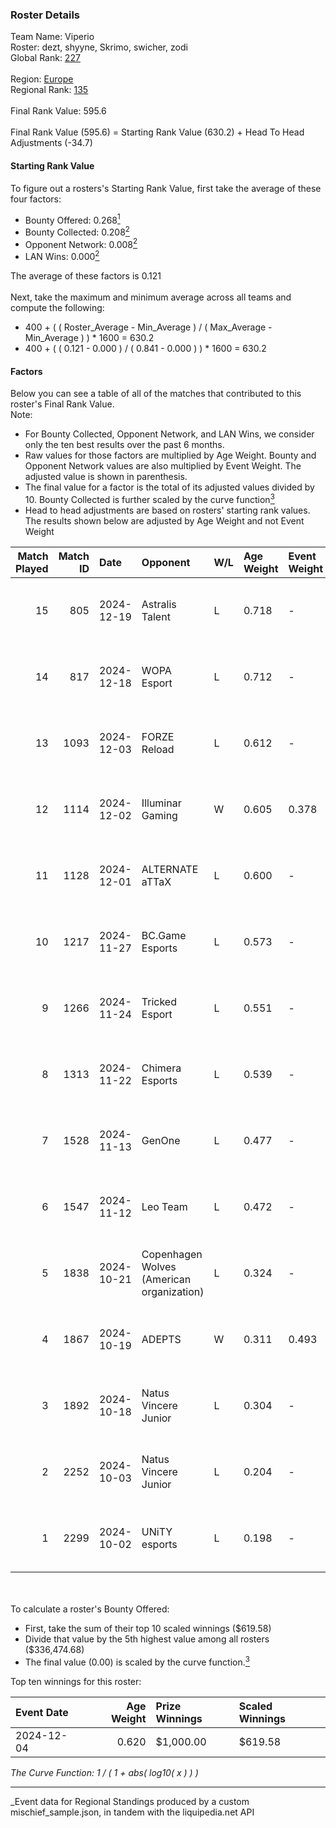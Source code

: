 ### Roster Details<br />
Team Name: Viperio<br />
Roster: dezt, shyyne, Skrimo, swicher, zodi<br />
Global Rank: [227](../../standings_global_2025_03_01.md)<br />
<br />
Region: [Europe]( ../../standings_europe_2025_03_01.md)<br />
Regional Rank: [135]( ../../standings_europe_2025_03_01.md)<br />
<br />
Final Rank Value:  595.6<br />
<br />
Final Rank Value (595.6) = Starting Rank Value (630.2) + Head To Head Adjustments (-34.7)<br />

#### Starting Rank Value<br />
To figure out a rosters's Starting Rank Value, first take the average of these four factors:<br />
- Bounty Offered: 0.268[<sup>1</sup>](#table2)
- Bounty Collected: 0.208[<sup>2</sup>](#table1)
- Opponent Network: 0.008[<sup>2</sup>](#table1)
- LAN Wins: 0.000[<sup>2</sup>](#table1)

The average of these factors is 0.121<br />
<br />
Next, take the maximum and minimum average across all teams and compute the following:<br />
- 400 + ( ( Roster_Average - Min_Average ) / ( Max_Average - Min_Average ) ) * 1600 = 630.2
- 400 + ( ( 0.121 - 0.000 ) / ( 0.841 - 0.000 ) ) * 1600 = 630.2


#### Factors<br />
Below you can see a table of all of the matches that contributed to this roster's Final Rank Value.<br />
Note:<br />

- For Bounty Collected, Opponent Network, and LAN Wins, we consider only the ten best results over the past 6 months.
- Raw values for those factors are multiplied by Age Weight. Bounty and Opponent Network values are also multiplied by Event Weight. The adjusted value is shown in parenthesis.
- The final value for a factor is the total of its adjusted values divided by 10. Bounty Collected is further scaled by the curve function[<sup>3</sup>](#curveFunction)
- Head to head adjustments are based on rosters' starting rank values. The results shown below are adjusted by Age Weight and not Event Weight
<span id="table1"></span><br />


| Match Played | Match ID | Date       | Opponent                                  | W/L | Age Weight | Event Weight | Bounty Collected | Opponent Network | LAN Wins  | H2H Adj. | Roster                               |
| -: | -: | :- | :- | :- | :- | :- | :- | :- | :- | -: | :- |
|           15 |      805 | 2024-12-19 | Astralis Talent                           | L   | 0.718      | -            | -                | -                | -         |    -8.24 | dezt, shyyne, Skrimo, swicher, zodi  |
|           14 |      817 | 2024-12-18 | WOPA Esport                               | L   | 0.712      | -            | -                | -                | -         |    -6.22 | dezt, shyyne, Skrimo, swicher, zodi  |
|           13 |     1093 | 2024-12-03 | FORZE Reload                              | L   | 0.612      | -            | -                | -                | -         |    -7.28 | dezt, shyyne, Skrimo, swicher, zodi  |
|           12 |     1114 | 2024-12-02 | Illuminar Gaming                          | W   | 0.605      | 0.378        | 0.007 (0.002)    | 0.323 (0.074)    | 0 (0.000) |    13.54 | dezt, shyyne, Skrimo, swicher, zodi  |
|           11 |     1128 | 2024-12-01 | ALTERNATE aTTaX                           | L   | 0.600      | -            | -                | -                | -         |    -3.33 | dezt, shyyne, Skrimo, swicher, zodi  |
|           10 |     1217 | 2024-11-27 | BC.Game Esports                           | L   | 0.573      | -            | -                | -                | -         |    -4.88 | dezt, shyyne, Skrimo, swicher, zodi  |
|            9 |     1266 | 2024-11-24 | Tricked Esport                            | L   | 0.551      | -            | -                | -                | -         |    -3.65 | dezt, Silence, Skrimo, swicher, zodi |
|            8 |     1313 | 2024-11-22 | Chimera Esports                           | L   | 0.539      | -            | -                | -                | -         |    -3.24 | dezt, Silence, Skrimo, swicher, zodi |
|            7 |     1528 | 2024-11-13 | GenOne                                    | L   | 0.477      | -            | -                | -                | -         |    -4.45 | dezt, Silence, Skrimo, swicher, zodi |
|            6 |     1547 | 2024-11-12 | Leo Team                                  | L   | 0.472      | -            | -                | -                | -         |    -4.37 | dezt, Silence, Skrimo, swicher, zodi |
|            5 |     1838 | 2024-10-21 | Copenhagen Wolves (American organization) | L   | 0.324      | -            | -                | -                | -         |    -2.30 | dezt, shyyne, Skrimo, swicher, zodi  |
|            4 |     1867 | 2024-10-19 | ADEPTS                                    | W   | 0.311      | 0.493        | 0.000 (0.000)    | 0.046 (0.007)    | 0 (0.000) |     3.28 | dezt, shyyne, Skrimo, swicher, zodi  |
|            3 |     1892 | 2024-10-18 | Natus Vincere Junior                      | L   | 0.304      | -            | -                | -                | -         |    -1.02 | dezt, shyyne, Skrimo, swicher, zodi  |
|            2 |     2252 | 2024-10-03 | Natus Vincere Junior                      | L   | 0.204      | -            | -                | -                | -         |    -0.69 | dezt, shyyne, Skrimo, swicher, zodi  |
|            1 |     2299 | 2024-10-02 | UNiTY esports                             | L   | 0.198      | -            | -                | -                | -         |    -1.84 | dezt, shyyne, Skrimo, swicher, zodi  |

<br />
<span id="table2"></span><br />
To calculate a roster's Bounty Offered:<br />

- First, take the sum of their top 10 scaled winnings ($619.58)
- Divide that value by the 5th highest value among all rosters ($336,474.68)
- The final value (0.00) is scaled by the curve function.[<sup>3</sup>](#curveFunction)

Top ten winnings for this roster:<br />

| Event Date | Age Weight | Prize Winnings | Scaled Winnings |
| :- | -: | :- | :- |
| 2024-12-04 |      0.620 | $1,000.00      | $619.58         |


<span id="curveFunction"></span>_The Curve Function: 1 / ( 1 + abs( log10( x ) ) )_<br />

---
_Event data for Regional Standings produced by a custom mischief_sample.json, in tandem with the liquipedia.net API<br />
